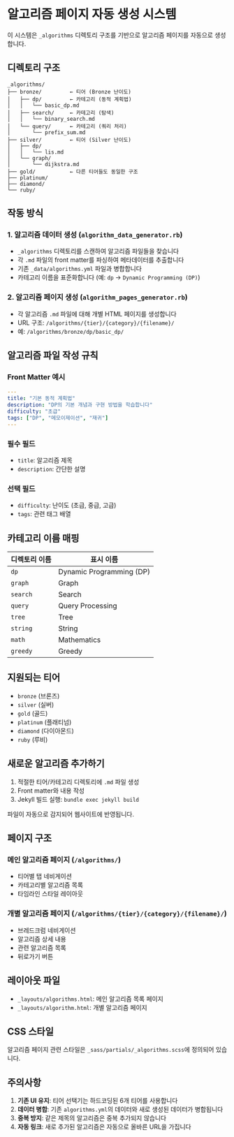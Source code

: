 # 알고리즘 페이지 자동 생성 시스템

이 시스템은 `_algorithms` 디렉토리 구조를 기반으로 알고리즘 페이지를 자동으로 생성합니다.

## 디렉토리 구조

```
_algorithms/
├── bronze/         ← 티어 (Bronze 난이도)
│   ├── dp/         ← 카테고리 (동적 계획법)
│   │   └── basic_dp.md
│   ├── search/     ← 카테고리 (탐색)
│   │   └── binary_search.md
│   └── query/      ← 카테고리 (쿼리 처리)
│       └── prefix_sum.md
├── silver/         ← 티어 (Silver 난이도)
│   ├── dp/
│   │   └── lis.md
│   └── graph/
│       └── dijkstra.md
├── gold/           ← 다른 티어들도 동일한 구조
├── platinum/
├── diamond/
└── ruby/
```

## 작동 방식

### 1. 알고리즘 데이터 생성 (`algorithm_data_generator.rb`)

- `_algorithms` 디렉토리를 스캔하여 알고리즘 파일들을 찾습니다
- 각 `.md` 파일의 front matter를 파싱하여 메타데이터를 추출합니다
- 기존 `_data/algorithms.yml` 파일과 병합합니다
- 카테고리 이름을 표준화합니다 (예: `dp` → `Dynamic Programming (DP)`)

### 2. 알고리즘 페이지 생성 (`algorithm_pages_generator.rb`)

- 각 알고리즘 `.md` 파일에 대해 개별 HTML 페이지를 생성합니다
- URL 구조: `/algorithms/{tier}/{category}/{filename}/`
- 예: `/algorithms/bronze/dp/basic_dp/`

## 알고리즘 파일 작성 규칙

### Front Matter 예시

```yaml
---
title: "기본 동적 계획법"
description: "DP의 기본 개념과 구현 방법을 학습합니다"
difficulty: "초급"
tags: ["DP", "메모이제이션", "재귀"]
---
```

### 필수 필드
- `title`: 알고리즘 제목
- `description`: 간단한 설명

### 선택 필드
- `difficulty`: 난이도 (초급, 중급, 고급)
- `tags`: 관련 태그 배열

## 카테고리 이름 매핑

| 디렉토리 이름 | 표시 이름 |
|---------------|-----------|
| `dp` | Dynamic Programming (DP) |
| `graph` | Graph |
| `search` | Search |
| `query` | Query Processing |
| `tree` | Tree |
| `string` | String |
| `math` | Mathematics |
| `greedy` | Greedy |

## 지원되는 티어

- `bronze` (브론즈)
- `silver` (실버)  
- `gold` (골드)
- `platinum` (플래티넘)
- `diamond` (다이아몬드)
- `ruby` (루비)

## 새로운 알고리즘 추가하기

1. 적절한 티어/카테고리 디렉토리에 `.md` 파일 생성
2. Front matter와 내용 작성
3. Jekyll 빌드 실행: `bundle exec jekyll build`

파일이 자동으로 감지되어 웹사이트에 반영됩니다.

## 페이지 구조

### 메인 알고리즘 페이지 (`/algorithms/`)
- 티어별 탭 네비게이션
- 카테고리별 알고리즘 목록
- 타임라인 스타일 레이아웃

### 개별 알고리즘 페이지 (`/algorithms/{tier}/{category}/{filename}/`)
- 브레드크럼 네비게이션
- 알고리즘 상세 내용
- 관련 알고리즘 목록
- 뒤로가기 버튼

## 레이아웃 파일

- `_layouts/algorithms.html`: 메인 알고리즘 목록 페이지
- `_layouts/algorithm.html`: 개별 알고리즘 페이지

## CSS 스타일

알고리즘 페이지 관련 스타일은 `_sass/partials/_algorithms.scss`에 정의되어 있습니다.

## 주의사항

1. **기존 UI 유지**: 티어 선택기는 하드코딩된 6개 티어를 사용합니다
2. **데이터 병합**: 기존 `algorithms.yml`의 데이터와 새로 생성된 데이터가 병합됩니다
3. **중복 방지**: 같은 제목의 알고리즘은 중복 추가되지 않습니다
4. **자동 링크**: 새로 추가된 알고리즘은 자동으로 올바른 URL을 가집니다
